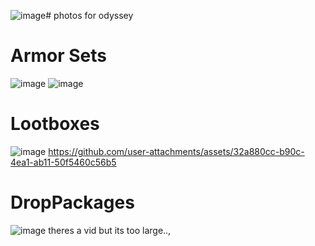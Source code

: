 ![image](https://github.com/user-attachments/assets/30155d94-2b5a-4847-9c65-a42cf5bd27f8)# photos for odyssey

# Armor Sets

![image](https://github.com/user-attachments/assets/fcbd108e-44dc-4706-926d-c197e5018f9e)
![image](https://github.com/user-attachments/assets/dfd88607-242b-451d-9e76-626fb365b177)

# Lootboxes

![image](https://github.com/user-attachments/assets/fdf8a8ee-74df-47b5-acd7-c5ff65e47c4c)
https://github.com/user-attachments/assets/32a880cc-b90c-4ea1-ab11-50f5460c56b5

# DropPackages

![image](https://github.com/user-attachments/assets/39732bc5-81a5-4f63-8622-9055d0a34fc1)
theres a vid but its too large..,

